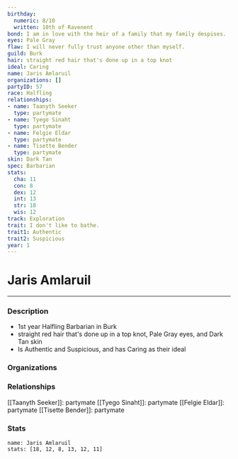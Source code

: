 ```yaml
---
birthday:
  numeric: 8/10
  written: 10th of Ravenent
bond: I am in love with the heir of a family that my family despises.
eyes: Pale Gray
flaw: I will never fully trust anyone other than myself.
guild: Burk
hair: straight red hair that's done up in a top knot
ideal: Caring
name: Jaris Amlaruil
organizations: []
partyID: 57
race: Halfling
relationships:
- name: Taanyth Seeker
  type: partymate
- name: Tyego Sinaht
  type: partymate
- name: Felgie Eldar
  type: partymate
- name: Tisette Bender
  type: partymate
skin: Dark Tan
spec: Barbarian
stats:
  cha: 11
  con: 8
  dex: 12
  int: 13
  str: 18
  wis: 12
track: Exploration
trait: I don't like to bathe.
trait1: Authentic
trait2: Suspicious
year: 1
---
```

# Jaris Amlaruil
---
### Description
- 1st year Halfling Barbarian in Burk
- straight red hair that's done up in a top knot, Pale Gray eyes, and Dark Tan skin
- Is Authentic and Suspicious, and has Caring as their ideal

### Organizations
### Relationships
[[Taanyth Seeker]]: partymate
[[Tyego Sinaht]]: partymate
[[Felgie Eldar]]: partymate
[[Tisette Bender]]: partymate
### Stats
```statblock
name: Jaris Amlaruil
stats: [18, 12, 8, 13, 12, 11]
```